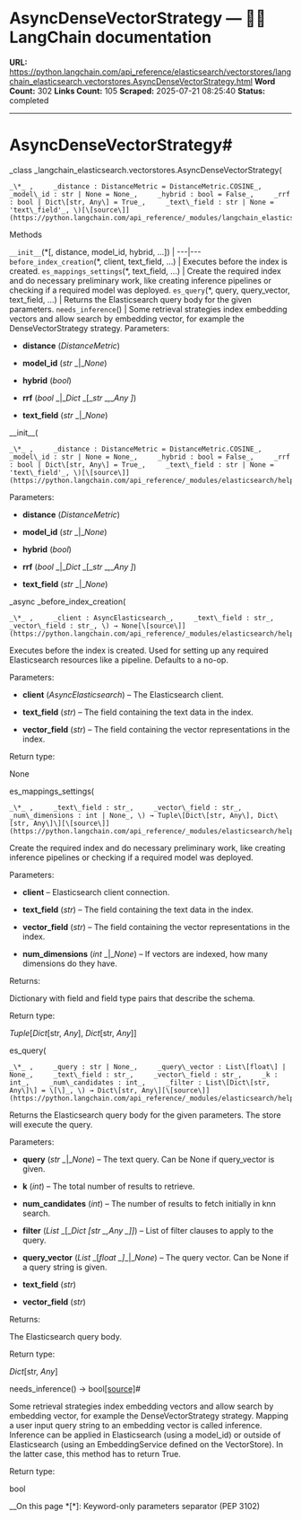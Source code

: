 # AsyncDenseVectorStrategy — 🦜🔗 LangChain  documentation

**URL:** https://python.langchain.com/api_reference/elasticsearch/vectorstores/langchain_elasticsearch.vectorstores.AsyncDenseVectorStrategy.html
**Word Count:** 302
**Links Count:** 105
**Scraped:** 2025-07-21 08:25:40
**Status:** completed

---

# AsyncDenseVectorStrategy\#

_class _langchain\_elasticsearch.vectorstores.AsyncDenseVectorStrategy\(

    _\*_ ,     _distance : DistanceMetric = DistanceMetric.COSINE_,     _model\_id : str | None = None_,     _hybrid : bool = False_,     _rrf : bool | Dict\[str, Any\] = True_,     _text\_field : str | None = 'text\_field'_, \)[\[source\]](https://python.langchain.com/api_reference/_modules/langchain_elasticsearch/vectorstores.html#AsyncDenseVectorStrategy)\#     

Methods

`__init__`\(\*\[, distance, model\_id, hybrid, ...\]\) |    ---|---   `before_index_creation`\(\*, client, text\_field, ...\) | Executes before the index is created.   `es_mappings_settings`\(\*, text\_field, ...\) | Create the required index and do necessary preliminary work, like creating inference pipelines or checking if a required model was deployed.   `es_query`\(\*, query, query\_vector, text\_field, ...\) | Returns the Elasticsearch query body for the given parameters.   `needs_inference`\(\) | Some retrieval strategies index embedding vectors and allow search by embedding vector, for example the DenseVectorStrategy strategy.      Parameters:     

  * **distance** \(_DistanceMetric_\)

  * **model\_id** \(_str_ _|__None_\)

  * **hybrid** \(_bool_\)

  * **rrf** \(_bool_ _|__Dict_ _\[__str_ _,__Any_ _\]_\)

  * **text\_field** \(_str_ _|__None_\)

\_\_init\_\_\(

    _\*_ ,     _distance : DistanceMetric = DistanceMetric.COSINE_,     _model\_id : str | None = None_,     _hybrid : bool = False_,     _rrf : bool | Dict\[str, Any\] = True_,     _text\_field : str | None = 'text\_field'_, \)[\[source\]](https://python.langchain.com/api_reference/_modules/elasticsearch/helpers/vectorstore/_async/strategies.html#AsyncDenseVectorStrategy.__init__)\#     

Parameters:     

  * **distance** \(_DistanceMetric_\)

  * **model\_id** \(_str_ _|__None_\)

  * **hybrid** \(_bool_\)

  * **rrf** \(_bool_ _|__Dict_ _\[__str_ _,__Any_ _\]_\)

  * **text\_field** \(_str_ _|__None_\)

_async _before\_index\_creation\(

    _\*_ ,     _client : AsyncElasticsearch_,     _text\_field : str_,     _vector\_field : str_, \) → None[\[source\]](https://python.langchain.com/api_reference/_modules/elasticsearch/helpers/vectorstore/_async/strategies.html#AsyncDenseVectorStrategy.before_index_creation)\#     

Executes before the index is created. Used for setting up any required Elasticsearch resources like a pipeline. Defaults to a no-op.

Parameters:     

  * **client** \(_AsyncElasticsearch_\) – The Elasticsearch client.

  * **text\_field** \(_str_\) – The field containing the text data in the index.

  * **vector\_field** \(_str_\) – The field containing the vector representations in the index.

Return type:     

None

es\_mappings\_settings\(

    _\*_ ,     _text\_field : str_,     _vector\_field : str_,     _num\_dimensions : int | None_, \) → Tuple\[Dict\[str, Any\], Dict\[str, Any\]\][\[source\]](https://python.langchain.com/api_reference/_modules/elasticsearch/helpers/vectorstore/_async/strategies.html#AsyncDenseVectorStrategy.es_mappings_settings)\#     

Create the required index and do necessary preliminary work, like creating inference pipelines or checking if a required model was deployed.

Parameters:     

  * **client** – Elasticsearch client connection.

  * **text\_field** \(_str_\) – The field containing the text data in the index.

  * **vector\_field** \(_str_\) – The field containing the vector representations in the index.

  * **num\_dimensions** \(_int_ _|__None_\) – If vectors are indexed, how many dimensions do they have.

Returns:     

Dictionary with field and field type pairs that describe the schema.

Return type:     

_Tuple_\[_Dict_\[str, _Any_\], _Dict_\[str, _Any_\]\]

es\_query\(

    _\*_ ,     _query : str | None_,     _query\_vector : List\[float\] | None_,     _text\_field : str_,     _vector\_field : str_,     _k : int_,     _num\_candidates : int_,     _filter : List\[Dict\[str, Any\]\] = \[\]_, \) → Dict\[str, Any\][\[source\]](https://python.langchain.com/api_reference/_modules/elasticsearch/helpers/vectorstore/_async/strategies.html#AsyncDenseVectorStrategy.es_query)\#     

Returns the Elasticsearch query body for the given parameters. The store will execute the query.

Parameters:     

  * **query** \(_str_ _|__None_\) – The text query. Can be None if query\_vector is given.

  * **k** \(_int_\) – The total number of results to retrieve.

  * **num\_candidates** \(_int_\) – The number of results to fetch initially in knn search.

  * **filter** \(_List_ _\[__Dict_ _\[__str_ _,__Any_ _\]__\]_\) – List of filter clauses to apply to the query.

  * **query\_vector** \(_List_ _\[__float_ _\]__|__None_\) – The query vector. Can be None if a query string is given.

  * **text\_field** \(_str_\)

  * **vector\_field** \(_str_\)

Returns:     

The Elasticsearch query body.

Return type:     

_Dict_\[str, _Any_\]

needs\_inference\(\) → bool[\[source\]](https://python.langchain.com/api_reference/_modules/elasticsearch/helpers/vectorstore/_async/strategies.html#AsyncDenseVectorStrategy.needs_inference)\#     

Some retrieval strategies index embedding vectors and allow search by embedding vector, for example the DenseVectorStrategy strategy. Mapping a user input query string to an embedding vector is called inference. Inference can be applied in Elasticsearch \(using a model\_id\) or outside of Elasticsearch \(using an EmbeddingService defined on the VectorStore\). In the latter case, this method has to return True.

Return type:     

bool

__On this page   *[\*]: Keyword-only parameters separator (PEP 3102)